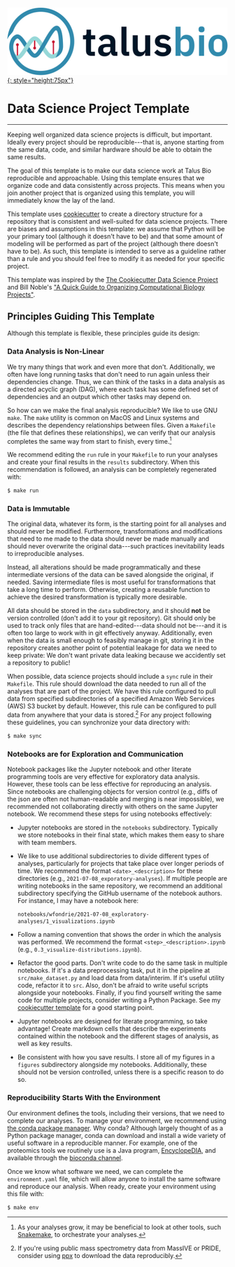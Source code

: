 [![](static/talus-logo-full.svg){: style="height:75px"}](https://talus.bio)

# Data Science Project Template
---

Keeping well organized data science projects is difficult, but important.
Ideally every project should be reproducible---that is, anyone starting from
the same data, code, and similar hardware should be able to obtain the same 
results. 

The goal of this template is to make our data science work at Talus Bio
reproducible and approachable. Using this template ensures that we organize
code and data consistently across projects. This means when you join another
project that is organized using this template, you will immediately know the
lay of the land. 

This template uses [cookiecutter](https://github.com/cookiecutter/cookiecutter)
to create a directory structure for a repository that is consistent and
well-suited for data science projects. There are biases and assumptions in this
template: we assume that Python will be your primary tool (although it doesn't
have to be) and that some amount of modeling will be performed as part of the 
project (although there doesn't have to be). As such, this template is intended
to serve as a guideline rather than a rule and you should feel free to modify
it as needed for your specific project.

This template was inspired by the [The Cookiecutter Data Science
Project](http://drivendata.github.io/cookiecutter-data-science) and Bill
Noble's ["A Quick Guide to Organizing Computational Biology
Projects"](https://doi.org/10.1371/journal.pcbi.1000424).

## Principles Guiding This Template

Although this template is flexible, these principles guide its design:

### Data Analysis is **Non-Linear**

We try many things that work and even more that don't. Additionally, we often
have long running tasks that don't need to run again unless their dependencies
change. Thus, we can think of the tasks in a data analysis as a directed
acyclic graph (DAG), where each task has some defined set of dependencies and
an output which other tasks may depend on.

So how can we make the final analysis reproducible? We like to use GNU `make`. 
The `make` utility is common on MacOS and Linux systems and describes the 
dependency relationships between files. Given a `Makefile` (the file that 
defines these relationships), we can verify that our analysis completes the
same way from start to finish, every time.[^1]

[^1]: As your analyses grow, it may be beneficial to look at other tools, such
    [Snakemake](https://snakemake.readthedocs.io/en/stable/), to orchestrate
    your analyses.

We recommend editing the `run` rule in your `Makefile` to run your analyses and
create your final results in the `results` subdirectory. When this
recommendation is followed, an analysis can be completely regenerated with:

``` bash
$ make run
```

### Data is **Immutable**

The original data, whatever its form, is the starting point for all analyses
and should never be modified. Furthermore, transformations and modifications
that need to me made to the data should never be made manually and should never
overwrite the original data---such practices inevitability leads to
irreproducible analyses.

Instead, all alterations should be made programmatically and these intermediate
versions of the data can be saved alongside the original, if needed. Saving
intermediate files is most useful for transformations that take a long time to
perform. Otherwise, creating a reusable function to achieve the desired
transformation is typically more desirable.

All data should be stored in the `data` subdirectory, and it should **not** be
version controlled (don't add it to your git repository). Git should only be
used to track only files that are hand-edited---data should not be---and it is
often too large to work with in git effectively anyway. Additionally, even when
the data is small enough to feasibly manage in git, storing it in the
repository creates another point of potential leakage for data we need to keep
private: We don't want private data leaking because we accidently set a
repository to public!

When possible, data science projects should include a `sync` rule in their
`Makefile`. This rule should download the data needed to run all of the
analyses that are part of the project. We have this rule configured to pull
data from specified subdirectories of a specified Amazon Web Services (AWS) S3
bucket by default. However, this rule can be configured to pull data from
anywhere that your data is stored.[^2] For any project following these
guidelines, you can synchronize your data directory with:

``` bash
$ make sync
```

[^2]: If you're using public mass spectrometry data from MassIVE or PRIDE,
    consider using [ppx](https://ppx.readthedocs.io) to download the data
    reproducibly.

### Notebooks are for **Exploration** and **Communication**

Notebook packages like the Jupyter notebook and other literate programming
tools are very effective for exploratory data analysis. However, these tools
can be less effective for reproducing an analysis. Since notebooks are
challenging objects for version control (e.g., diffs of the json are often not
human-readable and merging is near impossible), we recommended not
collaborating directly with others on the same Jupyter notebook. We recommend
these steps for using notebooks effectively:

- Jupyter notebooks are stored in the `notebooks` subdirectory. Typically we
  store notebooks in their final state, which makes them easy to share with
  team members.
  
- We like to use additional subdirectories to divide different types of analyses,
  particularly for projects that take place over longer periods of time. We
  recommend the format `<date>_<description>` for these directories (e.g.,
  `2021-07-08_exporatory-analyses`). If multiple people are writing notebooks
  in the same repository, we recommend an additional subdirectory
  specifying the GitHub username of the notebook authors. For instance, I may
  have a notebook here:
  ```
  notebooks/wfondrie/2021-07-08_exploratory-analyses/1_visualizations.ipynb
  ```
  
- Follow a naming convention that shows the order in which the analysis was
  performed. We recommend the format `<step>_<description>.ipynb` (e.g.,
  `0.3_visualize-distributions.ipynb`).

- Refactor the good parts. Don't write code to do the same task in multiple
  notebooks. If it's a data preprocessing task, put it in the pipeline at
  `src/make_dataset.py` and load data from data/interim. If it's useful
  utility code, refactor it to `src`. Also, don't be afraid to write useful
  scripts alongside your notebooks. Finally, if you find yourself writing the
  same code for multiple projects, consider writing a Python Package. See my
  [cookiecutter
  template](https://github.com/wfondrie/cookiecutter-python-package) for a good
  starting point.
  
- Jupyter notebooks are designed for literate programming, so take advantage!
  Create markdown cells that describe the experiments contained within the
  notebook and the different stages of analysis, as well as key results.
  
- Be consistent with how you save results. I store all of my figures in a
  `figures` subdirectory alongside my notebooks. Additionally, these should not
  be version controlled, unless there is a specific reason to do so.

### **Reproducibility** Starts With the Environment

Our environment defines the tools, including their versions, that we need to
complete our analyses. To manage your environment, we recommend using [the
conda package manager](https://docs.conda.io/en/latest/). Why conda? Although
largely thought of as a Python package manager, conda can download and install
a wide variety of useful software in a reproducible manner. For example, one of
the proteomics tools we routinely use is a Java program,
[EncyclopeDIA](https://bitbucket.org/searleb/encyclopedia/wiki/Home), and
available through the [bioconda channel](https://bioconda.github.io/).

Once we know what software we need, we can complete the `environment.yaml` file,
which will allow anyone to install the same software and reproduce our
analysis. When ready, create your environment using this file with:

``` bash
$ make env
```
